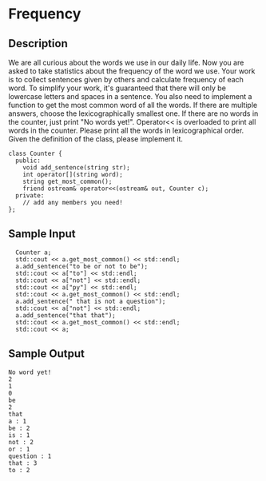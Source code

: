 # Frequency
## Description
We are all curious about the words we use in our daily life. Now you are asked
to take statistics about the frequency of the word we use. Your work is to
collect sentences given by others and calculate frequency of each word. To
simplify your work, it's guaranteed that there will only be lowercase letters
and spaces in a sentence. You also need to implement a function to get the most
common word of all the words. If there are multiple answers, choose the
lexicographically smallest one. If there are no words in the counter, just print
"No words yet!". Operator<< is overloaded to print all words in the
counter. Please print all the words in lexicographical order.
Given the definition of the class, please implement it.

```
class Counter {  
  public:  
    void add_sentence(string str);  
    int operator[](string word);  
    string get_most_common();  
    friend ostream& operator<<(ostream& out, Counter c);  
  private:  
    // add any members you need!  
};  
```

## Sample Input
```
  Counter a;  
  std::cout << a.get_most_common() << std::endl;  
  a.add_sentence("to be or not to be");  
  std::cout << a["to"] << std::endl;  
  std::cout << a["not"] << std::endl;  
  std::cout << a["py"] << std::endl;  
  std::cout << a.get_most_common() << std::endl;  
  a.add_sentence(" that is not a question");  
  std::cout << a["not"] << std::endl;  
  a.add_sentence("that that");  
  std::cout << a.get_most_common() << std::endl;  
  std::cout << a;  
```

## Sample Output
```
No word yet!  
2  
1  
0  
be  
2  
that  
a : 1  
be : 2  
is : 1  
not : 2  
or : 1  
question : 1  
that : 3  
to : 2  
```
